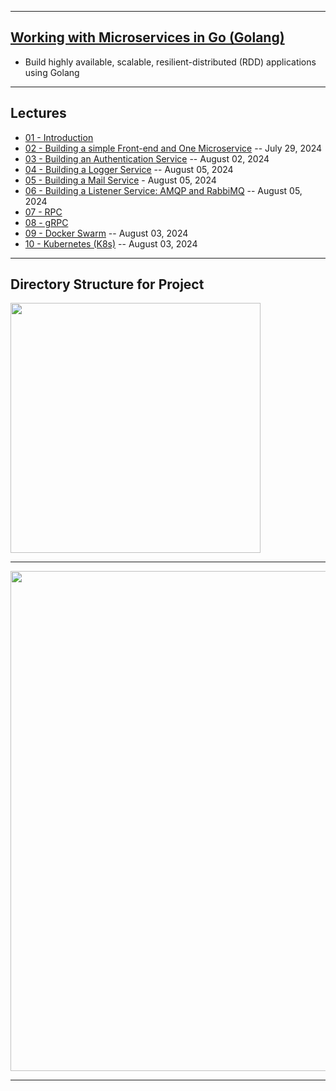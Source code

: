 ***

## [Working with Microservices in Go (Golang)](https://www.udemy.com/course/working-with-microservices-in-go/?couponCode=PPINTENTP3)
* Build highly available, scalable, resilient-distributed (RDD) applications using Golang

***

## Lectures
* [01 - Introduction](...)
* [02 - Building a simple Front-end and One Microservice](https://github.com/muarshad01/Golang_Microservices/tree/main/2_Frontend_and_One_Microservice) -- July 29, 2024
* [03 - Building an Authentication Service](https://github.com/muarshad01/Golang_Microservices/tree/main/3_Authentication_Service) -- August 02, 2024
* [04 - Building a Logger Service](https://github.com/muarshad01/Golang_Microservices/tree/main/4_Logger_Service) -- August 05, 2024
* [05 - Building a Mail Service](https://github.com/muarshad01/Golang_Microservices/tree/main/5_Mail_Service) - August 05, 2024
* [06 - Building a Listener Service: AMQP and RabbiMQ](https://github.com/muarshad01/Golang_Microservices/tree/main/6_Listener_Service) -- August 05, 2024
* [07 - RPC](https://github.com/muarshad01/Golang_Microservices/tree/main/7_RPC)
* [08 - gRPC](https://github.com/muarshad01/Golang_Microservices/tree/main/8_gRPC)
* [09 - Docker Swarm](https://github.com/muarshad01/Golang_Microservices/tree/main/9_Docker_Swarm) -- August 03, 2024
* [10 - Kubernetes (K8s)](https://github.com/muarshad01/Golang_Microservices/tree/main/10_Kubernetes) -- August 03, 2024

***

## Directory Structure for Project
<!--
![Code Tee Structure](https://github.com/muarshad01/Microservices-in-Go/blob/main/images/code_tree.png)
-->

<img src="https://github.com/muarshad01/Microservices-in-Go/blob/main/images/code_tree.png" width="400" height="400" />

***

<!--
![Code UML Diagram](https://github.com/muarshad01/Microservices-in-Go/blob/main/images/uml.png)
-->

<img src="https://github.com/muarshad01/Microservices-in-Go/blob/main/images/uml.png" width="800" height="800" />

***
